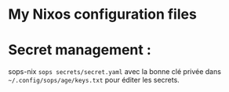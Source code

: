 # My Nixos configuration files

# Secret management : 
sops-nix
``sops secrets/secret.yaml`` avec la bonne clé privée dans ``~/.config/sops/age/keys.txt`` pour éditer les secrets.
